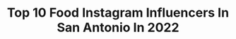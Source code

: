 ---
title: Top 10 Food Instagram Influencers In San Antonio In 2022
description: >-
  Find top food Instagram influencers in San Antonio in 2022. Most popular hashtags: #texas #sanantonio #foodie #travel.
platform: Instagram
hits: 20
text_top: See the most popular Instagram accounts on inBeat.
text_bottom: Our search engine has 20 Instagram influencers like this in San Antonio, United States for you to connect with.
profiles:
  - username: "elitemisstexas"
    fullname: >-
      Elite Miss Texas 2020 👑
    bio: >-
      MIA🔛SA TX 📍 Elite Miss Texas 20’ @missearthusa @misstexasearthusa Miss Supranational Guyana 20’ Miss San Antonio US 20’ Food blog @feli_inayah 🍍
    location: "United States"
    followers: 6273
    engagement: 316
    commentsToLikes: 0.095242
    id: ck6u4j0sy3ztk0j710is8q2s2
    verified: false
    hashtags: "#nature, #texasmodel, #scenery, #hiking"
  - username: "olivesnthyme"
    fullname: >-
      megan | food + photography
    bio: >-
      approachable | flavorful | seasonal recipes photography inquiries : megan.neveu@gmail.com 📍 san antonio, tx
    location: "United States"
    followers: 39979
    engagement: 906
    commentsToLikes: 0.047166
    id: ck6uc1uved0830j714869f2ca
    verified: false
    hashtags: "#olivesnthyme, #thefeedfeed, #thebakefeed, #thekitchn"
  - username: "abeeveryday"
    fullname: >-
      Abraham | Donut Connoisseur
    bio: >-
      🍩 Donuts 📍San Antonio, TX 💥 @hcfitness.texas 🎥 YouTube: Abe’s Eats
    location: "United States"
    followers: 7136
    engagement: 644
    commentsToLikes: 0.146045
    id: ck5pzsgf82iyd0i11bt9qj55g
    verified: false
    hashtags: "#quads, #fitfam, #progress, #fitnessmotivation"
  - username: "instasatx"
    fullname: >-
      San Antonio Adventures
    bio: >-
      Helping San Antonio discover & rediscover 300 years of history, culture, architecture, food, art, beauty, & people. #InstaSATX
    location: "United States"
    followers: 21100
    engagement: 208
    commentsToLikes: 0.154349
    id: ck5q7af6y0m2p0i11ergzyk9l
    verified: false
    hashtags: "#instasatx, #fallvibes, #staysafe"
  - username: "sanantoniomunchies"
    fullname: >-
      ALEX🍴         HAPPY HALLOWEEN🎃
    bio: >-
      🍽San Antonio Foodie 💰Giveaways & Fun Shit 🎪Event Promotion & Marketing 🗣Food News, Chisme & Humor 📧 𝐒𝐚𝐦𝐮𝐧𝐜𝐡𝐢𝐞𝐬𝐭𝐱@𝐠𝐦𝐚𝐢𝐥.𝐜𝐨𝐦
    location: "United States"
    followers: 31802
    engagement: 174
    commentsToLikes: 0.213878
    id: ck5zsa5uty3ur0i14yi6ecmvh
    verified: false
    hashtags: "#foodgawker, #foodphotography, #instayum, #bbq"
  - username: "fightromeofight"
    fullname: >-
      Romeo Alvarado
    bio: >-
      The ONE & ONLY ROMEO. (WRESTLING 👊, WALKING DEAD, NBA🏀, MARVEL, POWER RANGERS, STARWARS , COBRA KAI FAN. ) San Antonio Boy 💯🔥 HEEL 😈
    location: "United States"
    followers: 25611
    engagement: 329
    commentsToLikes: 0.020029
    id: ck8t9g8wxnz650j78xeb0jek0
    verified: false
    hashtags: "#smackdown, #edge, #nwo, #wcw"
  - username: "firstdateguide"
    fullname: >-
      Los Angeles First Date Guide
    bio: >-
      🏆 #YelpElite | #GoogleLocalGuide🏅 💏 FOOD&TRAVEL 🎥: TikTok (850k+) Biz Inquiries: ashley@firstdatela.com 📍LA & OC 👩🏻‍💻: @ashcashftw
    location: "United States"
    followers: 79644
    engagement: 309
    commentsToLikes: 0.020653
    id: ck0tvl8pabu6t0i197cttw5c2
    verified: false
    hashtags: "#rhoslc, #instagraminvite, #firstdateguide, #brunchdate"
  - username: "maleiamargaret"
    fullname: >-
      m a l e i a ♡ m a r t i n e z
    bio: >-
      Just a snap-happy blonde running around Orlando 📸🌴 Big fan of food, fashion, & fun. @waltdisneyworld cast member 💫 DM/Email to Collab ⇓
    location: "United States"
    followers: 12441
    engagement: 511
    commentsToLikes: 0.063255
    id: ck6u6f0b7f7wk0j71y9fjthyi
    verified: false
    hashtags: "#lifestyleblogger, #travelphotographer, #floridablogger, #travelphotography"
  - username: "blackfoodlife"
    fullname: >-
      Black Food Life TV
    bio: >-
      A Channel Devoted to Amazing Food and Food Entrepreneurs of Color. Available on Roku Firestick Apple Tv and ChromeCast. Tag Us 4 a Feature.
    location: "United States"
    followers: 109623
    engagement: 104
    commentsToLikes: 0.053381
    id: ck15toc0rj33w0i19ocks1117
    verified: false
    hashtags: "#blackfoodie, #seafoodlover, #blackbusinesslife, #atlantachefs"
  - username: "bestoftexashillcountryphotos"
    fullname: >-
      Texas Hill Country©
    bio: >-
      Texas Hill Country & Beyond. 📷 Texas Hill Country 🌅 Food, Photography, Shopping
    location: "United States"
    followers: 14874
    engagement: 283
    commentsToLikes: 0.014325
    id: ck0u0p8dsufv20i19tbml2q7a
    verified: false
    hashtags: "#exploreaustin, #bigbend, #bluebonnets, #texasthroughherlens"
---